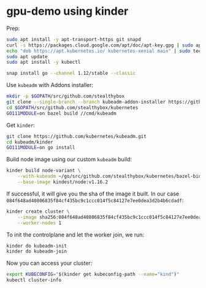 # gpu-demo using kinder

Prep:

```sh
sudo apt install -y apt-transport-https git snapd
curl -s https://packages.cloud.google.com/apt/doc/apt-key.gpg | sudo apt-key add -
echo "deb https://apt.kubernetes.io/ kubernetes-xenial main" | sudo tee -a /etc/apt/sources.list.d/kubernetes.list
sudo apt update
sudo apt install -y kubectl

snap install go --channel 1.12/stable --classic
```

Use `kubeadm` with Addons installer:

```sh
mkdir -p $GOPATH/src/github.com/stealthybox
git clone --single-branch --branch kubeadm-addon-installer https://github.com/stealthybox/kubernetes.git --depth 1
cd $GOPATH/src/github.com/stealthybox/kubernetes
GO111MODULE=on bazel build //cmd/kubeadm
```

Get `kinder`:

```sh
git clone https://github.com/kubernetes/kubeadm.git
cd kubeadm/kinder
GO111MODULE=on go install
```

Build node image using our custom `kubeadm` build:

```sh
kinder build node-variant \
    --with-kubeadm ~/go/src/github.com/stealthybox/kubernetes/bazel-bin/cmd/kubeadm/linux_amd64_pure_stripped/kubeadm \
    --base-image kindest/node:v1.16.2
```

If successful, it will give you the sha of the image it built. In our case `084f648ad40806835f84cf435bc9c1ccc014f5c84127e7ee0dea3d2b4b6cdadf`:

```sh
kinder create cluster \
    --image sha256:084f648ad40806835f84cf435bc9c1ccc014f5c84127e7ee0dea3d2b4b6cdadf \
    --worker-nodes 1
```

To init the controlplane and let the worker join, we run:

```sh
kinder do kubeadm-init
kinder do kubeadm-join
```

Now you can access your cluster:

```sh
export KUBECONFIG="$(kinder get kubeconfig-path --name="kind")"
kubectl cluster-info
```
